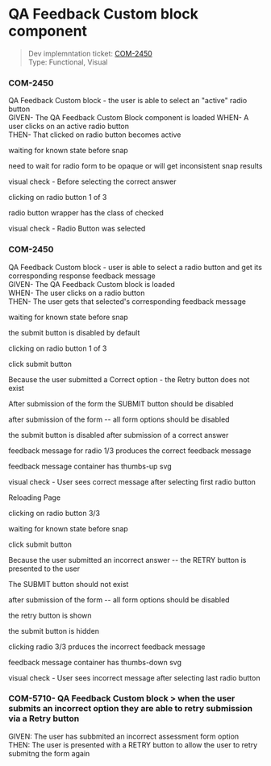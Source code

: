 # QA Feedback Custom block component
> Dev implemntation ticket: [COM-2450](https://everfi.atlassian.net/browse/COM-2450)    
Type: Functional, Visual

<!-- include: cypress/integration/blacksmith/qa_feedbackCustom.js -->

### COM-2450

QA Feedback Custom block - the user is able to select an "active" radio button\
GIVEN- The QA Feedback Custom Block component is loaded
WHEN- A user clicks on an active radio button\
THEN- That clicked on radio button becomes active

waiting for known state before snap

need to wait for radio form to be opaque or will get inconsistent snap results

visual check -  Before selecting the correct answer

clicking on radio button 1 of 3

radio button wrapper has the class of checked

visual check -  Radio Button was selected

### COM-2450

QA Feedback Custom block - user is able to select a radio button and get its corresponding response feedback message\
GIVEN- The QA Feedback Custom block is loaded\
WHEN- The user clicks on a radio button\
THEN- The user gets that selected's corresponding feedback message

waiting for known state before snap

the submit button is disabled by default

clicking on radio button 1 of 3

click submit button

Because the user submitted a Correct option - the Retry button does not exist

After submission of the form the SUBMIT button should be disabled

after submission of the form -- all form options should be disabled

the submit button is  disabled after submission of a correct answer

feedback message for radio 1/3 produces the correct feedback message

feedback message container has  thumbs-up svg

visual check -  User sees correct message after selecting first radio button

Reloading Page

clicking on radio button 3/3

waiting for known state before snap

click submit button

Because the user submitted an incorrect answer -- the RETRY button is presented to the user

The SUBMIT button should not exist

after submission of the form -- all form options should be disabled

the retry button is shown

the submit button is hidden

clicking radio 3/3 prduces the incorrect feedback message

feedback message container has  thumbs-down svg

visual check -  User sees incorrect message after selecting last radio button

### COM-5710- QA Feedback Custom block > when the user submits an incorrect option they are able to retry submission via a Retry button

GIVEN: The user has subbmited an incorrect assessment form option\
THEN: The user is presented with a RETRY button to allow the user to retry submitng the form again

<!-- /include: cypress/integration/blacksmith/qa_feedbackCustom.js -->